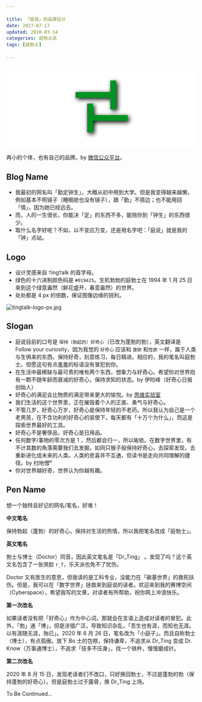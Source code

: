 ```yaml
---

title: 「庭说」的品牌设计  
date: 2017-07-17  
updated: 2020-03-14
categories: 庭勃士说  
tags: [庭勃士]   

---
```


![ting-talk](brand/ting-talk.png)

再小的个体，也有自己的品牌。by [微信公众平台](https://mp.weixin.qq.com/)。

<!-- more -->

## Blog Name

- 我最初的网名叫「勤定钟生」，大概从初中用到大学。但是我变得越来越懒，例如基本不照镜子（睡眠舱也没有镜子），跟「勤」不搭边；也不能用回「情」，因为她已经远去。
- 而，人的一生很长，你能决「定」的东西不多，能陪你到「钟生」的东西很少。
- 取什么名字好呢？不如，以不变应万变，还是用名字吧：「庭说」就是我的「钟」点站。



## Logo

-  设计灵感来自 `T`ing`T`alk 的首字母。
- 绿色的十六进制颜色码是 `#019425`。生机勃勃的庭勃士在 1994 年 1 月 25 日来到这个绿意盎然（鲜花盛开，春意盎然）的世界。
- 处处都是 4 px 的倍数，保证图像边缘的锐利。




![tingtalk-logo-px.jpg](https://i.loli.net/2019/11/07/TPbFDeyJ7OCKauS.jpg)



## Slogan

- 庭说目前的口号是 `保持（勃起的）好奇心`（已改为蓬勃的勃），英文翻译是 Follow your curiosity，因为我觉的 `好奇心` 应该和 `食欲` 和`性欲` 一样，属于人类与生俱来的东西。保持好奇，刻意练习，每日精进。相应的，我的笔名叫庭勃士。但愿这句有点羞羞的标语没有冒犯到你。
- 在生活中最稀缺与最可贵的唯有两个东西，想象力与好奇心。希望你对世界抱有一颗不随年龄而衰减的好奇心，保持求知的状态。by 伊险峰（好奇心日报创始人）
- 好奇心的满足会比物质的满足带来更大的愉悦。by [思维实验室](https://www.bilibili.com/video/av55857100?t=14m15s)
- 我们生活的这个世界里，正在摧毁着个人的正直、勇气与好奇心。
- 不管几岁，好奇心万岁，好奇心是保持年轻的不老药。所以我认为自己是一个老男孩，在不含功利的好奇心的驱使下，每天都有「十万个为什么」，而这是探索世界最好的工具。
- 好奇心不是奢侈品，好奇心是日用品。
- 任何数字/事物的零次方是 1 ，然后都会归一，所以皈依。在数字世界里，有不计其数的角落需要我们去发掘，如同只猴子般保持好奇心，去探索发现，去重新进化成未来的人类。人类的悲喜并不互通，但读书是走向共同理解的捷径。by 扫地僧⁰
- 你对世界越好奇，世界认为你越有趣。

## Pen Name

想一个独特且好记的网名/笔名，好难！

**中文笔名**

保持勃起（蓬勃）的好奇心，保持对生活的热情，所以我把笔名改成「庭勃士」。

**英文笔名**

勃士与博士（Doctor）同音，因此英文笔名是「Dr_Ting」 。发现了吗？这个英文名包含了一张哭脸 `r_T`，乐天派也免不了忧伤。

Doctor 又有医生的意思，但我读的是工科专业，没能力在「碳基世界」的救死扶伤。但是，我可以在「数字世界」拯救来到庭说的读者。欢迎来到我的赛博空间（Cyberspace），希望我写的文章，对读者有所帮助，祝你网上冲浪快乐。

**第一次改名**

如果读者没有把「好奇心」作为中心词，那就会在言语上造成对读者的冒犯。此外，「勃」通「博」，但是涉猎广泛，导致知识杂乱，「吾生也有涯，而知也无涯。以有涯随无涯，殆已」。2020 年 6 月 26 日，笔名改为「小庭子」。而且自称勃士（博士），有点孤傲。放下 Bo 士的包袱，保持谦卑，不追求从 Dr_Ting 变成 Dr. Know（万事通博士），不追求「技多不压身」，找一个铁杵，慢慢磨成针。

**第二次改名**

2020 年 8 月 15 日，发现老读者们不改口，只好换回勃士，不过是蓬勃的勃（保持蓬勃的好奇心）。但是庭勃士过于露骨，换 Dr_Ting 上场。

To Be Continued…
